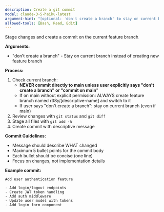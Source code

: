 ```yaml
---
description: Create a git commit
model: claude-3-5-haiku-latest
argument-hint: "[optional: 'don't create a branch' to stay on current branch]"
allowed-tools: [Bash, Read, Edit]
---
```


Stage changes and create a commit on the current feature branch.

**Arguments:**

- "don't create a branch" - Stay on current branch instead of creating new feature branch

**Process:**

1. Check current branch:
   - **NEVER commit directly to main unless user explicitly says "don't create a branch" or "commit on main"**
   - If on main without explicit permission: ALWAYS create feature branch named r38y/[descriptive-name] and switch to it
   - If user says "don't create a branch": stay on current branch (even if main)
2. Review changes with `git status` and `git diff`
3. Stage all files with `git add -A`
4. Create commit with descriptive message

**Commit Guidelines:**

- Message should describe WHAT changed
- Maximum 5 bullet points for the commit body
- Each bullet should be concise (one line)
- Focus on changes, not implementation details

**Example commit:**

```
Add user authentication feature

- Add login/logout endpoints
- Create JWT token handling
- Add auth middleware
- Update user model with tokens
- Add login form component
```
